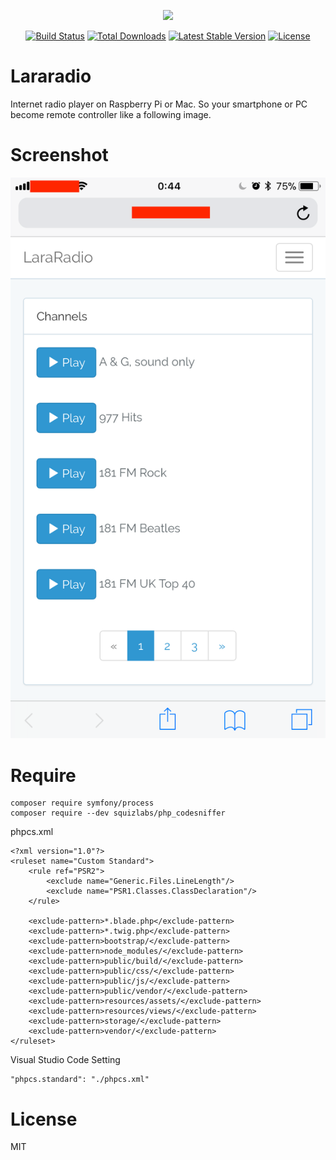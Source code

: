 <p align="center"><img src="https://laravel.com/assets/img/components/logo-laravel.svg"></p>

<p align="center">
<a href="https://travis-ci.org/laravel/framework"><img src="https://travis-ci.org/laravel/framework.svg" alt="Build Status"></a>
<a href="https://packagist.org/packages/laravel/framework"><img src="https://poser.pugx.org/laravel/framework/d/total.svg" alt="Total Downloads"></a>
<a href="https://packagist.org/packages/laravel/framework"><img src="https://poser.pugx.org/laravel/framework/v/stable.svg" alt="Latest Stable Version"></a>
<a href="https://packagist.org/packages/laravel/framework"><img src="https://poser.pugx.org/laravel/framework/license.svg" alt="License"></a>
</p>

# Lararadio

Internet radio player on Raspberry Pi or Mac. So your smartphone or PC become remote controller like a following image.

# Screenshot

!["Screenshot"](./screenshot01.png)


# Require

```
composer require symfony/process
composer require --dev squizlabs/php_codesniffer
```

phpcs.xml

```
<?xml version="1.0"?>
<ruleset name="Custom Standard">
    <rule ref="PSR2">
        <exclude name="Generic.Files.LineLength"/>
        <exclude name="PSR1.Classes.ClassDeclaration"/>
    </rule>

    <exclude-pattern>*.blade.php</exclude-pattern>
    <exclude-pattern>*.twig.php</exclude-pattern>
    <exclude-pattern>bootstrap/</exclude-pattern>
    <exclude-pattern>node_modules/</exclude-pattern>
    <exclude-pattern>public/build/</exclude-pattern>
    <exclude-pattern>public/css/</exclude-pattern>
    <exclude-pattern>public/js/</exclude-pattern>
    <exclude-pattern>public/vendor/</exclude-pattern>
    <exclude-pattern>resources/assets/</exclude-pattern>
    <exclude-pattern>resources/views/</exclude-pattern>
    <exclude-pattern>storage/</exclude-pattern>
    <exclude-pattern>vendor/</exclude-pattern>
</ruleset>
```

Visual Studio Code Setting

```
"phpcs.standard": "./phpcs.xml"
```

# License

MIT
